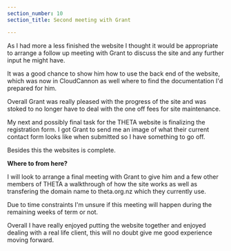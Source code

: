 ```yaml
---
section_number: 10
section_title: Second meeting with Grant

---
```


As I had more a less finished the website I thought it would be appropriate to arrange a follow up meeting with Grant to discuss the site and any further input he might have. 

It was a good chance to show him how to use the back end of the website, which was now in CloudCannon as well where to find the documentation I'd prepared for him.

Overall Grant was really pleased with the progress of the site and was stoked to no longer have to deal with the one off fees for site maintenance.

My next and possibly final task for the THETA website is finalizing the registration form. I got Grant to send me an image of what their current contact form looks like when submitted so I have something to go off. 

Besides this the websites is complete. 

**Where to from here?**

I will look to arrange a final meeting with Grant to give him and a few other members of THETA a walkthrough of how the site works as well as transfering the domain name to theta.org.nz which they currently use. 

Due to time constraints I'm unsure if this meeting will happen during the remaining weeks of term or not.

Overall I have really enjoyed putting the website together and enjoyed dealing with a real life client, this will no doubt give me good experience moving forward. 